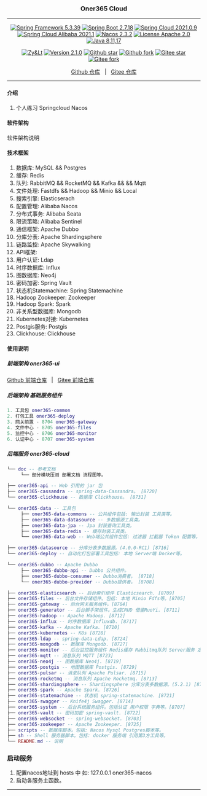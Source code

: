 
<h3 align="center">Oner365 Cloud</h3>

---

<p align="center">
	<a href="https://spring.io/projects/spring-framework" target="_blank"><img src="https://shields.io/badge/Spring%20Framework-5.3.39-blue" alt="Spring Framework 5.3.39"></a>
    <a href="https://spring.io/projects/spring-boot" target="_blank"><img src="https://shields.io/badge/Spring%20Boot-2.7.18-blue" alt="Spring Boot 2.7.18"></a>
    <a href="https://spring.io/projects/spring-cloud" target="_blank"><img src="https://shields.io/badge/Spring%20Cloud-2021.0.9-blue" alt="Spring Cloud 2021.0.9"></a>
    <a href="https://github.com/alibaba/spring-cloud-alibaba" target="_blank"><img src="https://shields.io/badge/Spring%20Cloud%20Alibaba-2021.1-blue" alt="Spring Cloud Alibaba 2021.1"></a>
    <a href="https://nacos.io/zh-cn/index.html" target="_blank"><img src="https://shields.io/badge/Nacos-2.3.2-brightgreen" alt="Nacos 2.3.2"></a>
	<a href="./LICENSE"><img src="https://shields.io/badge/License-Apache--2.0-green" alt="License Apache 2.0"></a>
    <a href="https://www.oracle.com/java/technologies/javase-downloads.html" target="_blank"><img src="https://img.shields.io/badge/JDK-8%2C11%2C17-green" alt="Java 8,11,17"></a>
</p>
<p align="center">
    <a href="#"><img src="https://shields.io/badge/Author-Zy&Lt-orange" alt="Zy&Lt"></a>
    <a href="#"><img src="https://shields.io/badge/Version-2.1.0-red" alt="Version 2.1.0"></a>
    <a href="https://github.com/xiaozhao32/oner365-cloud"><img src="https://img.shields.io/github/stars/xiaozhao32/oner365-cloud?style=flat&logo=github" alt="Github star"></a>
    <a href="https://github.com/xiaozhao32/oner365-cloud"><img src="https://img.shields.io/github/forks/xiaozhao32/oner365-cloud?style=flat&logo=github" alt="Github fork"></a>
    <a href="https://gitee.com/xiaozhao32/oner365-cloud"><img src="https://gitee.com/xiaozhao32/oner365-cloud/badge/star.svg?theme=dark" alt="Gitee star"></a>
    <a href="https://gitee.com/xiaozhao32/oner365-cloud"><img src="https://gitee.com/xiaozhao32/oner365-cloud/badge/fork.svg?theme=dark" alt="Gitee fork"></a>
</p>
<p align="center">
    <a href="https://github.com/xiaozhao32/oner365-cloud">Github 仓库</a> &nbsp; | &nbsp;
    <a href="https://gitee.com/xiaozhao32/oner365-cloud">Gitee 仓库</a>
</p>

---


#### 介绍
1. 个人练习 Springcloud Nacos

#### 软件架构
软件架构说明


#### 技术框架

1. 数据库: MySQL && Postgres
2. 缓存: Redis
3. 队列: RabbitMQ && RocketMQ && Kafka &&  && Mqtt
4. 文件处理: Fastdfs && Hadoop && Minio && Local
5. 搜索引擎: Elasticserach
6. 配置管理: Alibaba Nacos
7. 分布式事务: Alibaba Seata
8. 限流策略: Alibaba Sentinel
9. 通信框架: Apache Dubbo
10. 分库分表: Apache Shardingsphere 
11. 链路监控: Apache Skywalking
12. API框架: 
13. 用户认证: Ldap
14. 时序数据库: Influx
15. 图数据库: Neo4j
16. 密码加密: Spring Vault
17. 状态机Statemachine: Spring Statemachine
18. Hadoop Zookeeper: Zookeeper 
19. Hadoop Spark: Spark
20. 非关系型数据库: Mongodb
21. Kubernetes对接: Kubernetes
22. Postgis服务: Postgis
23. Clickhouse: Clickhouse

#### 使用说明

##### 前端架构 oner365-ui
<p>
	<a href="https://github.com/xiaozhao32/oner365-vue">Github 前端仓库</a> &nbsp; | &nbsp; <a href="https://gitee.com/xiaozhao32/oner365-vue">Gitee 前端仓库</a>
</p>

##### 后端架构 基础服务组件
```lua
1. 工具包 oner365-common
2. 打包工具 oner365-deploy
3. 网关前置 - 8704 oner365-gateway
4. 文件中心 - 8705 oner365-files
5. 监控中心 - 8706 oner365-monitor
6. 认证中心 - 8707 oner365-system
```

##### 后端服务 oner365-cloud
```lua
└── doc -- 参考文档
     └── 部分模块压测 部署文档 流程图等。

├── oner365-api -- Web 引用的 jar 包
├── oner365-cassandra -- spring-data-Cassandra。 [8720]
└── oner365-clickhouse -- 数据库 Clickhouse。 [8731]

└── oner365-data -- 工具包
     ├── oner365-data-commons -- 公共组件包括: 输出封装 工具类等。
     ├── oner365-data-datasource -- 多数据源工具类。
     ├── oner365-data-jpa -- Jpa 封装查询工具类。
     ├── oner365-data-redis -- 缓存封装工具类。
     └── oner365-data-web -- Web端公共组件包括: 过滤器 拦截器 Token 配置等。

├── oner365-datasource -- 分库分表多数据源。(4.0.0-RC1) [8716]
└── oner365-deploy -- 自动化打包部署工具包括: 本地 Server端 Docker等。

└── oner365-dubbo -- Apache Dubbo
     ├── oner365-dubbo-api -- Dubbo 公共组件。
     ├── oner365-dubbo-consumer -- Dubbo消费者。 [8718]
     └── oner365-dubbo-provider -- Dubbo提供者。 [8708]

├── oner365-elasticsearch -- 后台索引组件 Elasticsearch. [8709]
├── oner365-files -- 后台文件存储组件。包括: 本地 Minio Fdfs等。[8705]
├── oner365-gateway -- 后台网关服务组件。[8704]
├── oner365-generator -- 后台脚手架组件。生成CRUD 借鉴RuoYi. [8711]
├── oner365-hadoop -- Apache Hadoop. [8712]
├── oner365-influx -- 时序数据库 Influxdb. [8717]
├── oner365-kafka -- Apache Kafka. [8710]
├── oner365-kubernetes -- K8s [8728]
├── oner365-ldap -- spring-data-Ldap. [8724]
├── oner365-mongodb -- 数据库 Mongodb. [8727]
├── oner365-monitor -- 后台监控服务组件 Redis缓存 Rabbitmq队列 Server服务 定时任务等。[8706]
├── oner365-mqtt -- 消息队列 MQTT [8723]
├── oner365-neo4j -- 图数据库 Neo4j. [8719]
├── oner365-postgis -- 地图数据库 Postgis. [8729]
├── oner365-pulsar -- 消息队列 Apache Pulsar. [8715]
├── oner365-rocketmq -- 消息队列 Apache Rocketmq. [8713]
├── oner365-shardingsphere -- Shardingsphere 分库分表多数据源。(5.2.1) [8730]
├── oner365-spark -- Apache Spark. [8726]
├── oner365-statemachine -- 状态机 spring-statemachine. [8721]
├── oner365-swagger -- Knife4j Swagger. [8714]
├── oner365-system -- 后台系统服务组件。包括认证 用户权限 字典等。[8707]
├── oner365-vault -- 密码加密 spring-vault. [8722]
├── oner365-websocket -- spring-websocket. [8703]
├── oner365-zookeeper -- Apache Zookeeper. [8725]
├── scripts -- 数据库脚本。包括: Nacos Mysql Postgres脚本等。
├── sh -- Shell 服务器脚本。包括: docker 服务端 引用第3方工具等。
└── README.md -- 说明
```
### 启动服务
1. 配置nacos地址到 hosts 中 如: 127.0.0.1 oner365-nacos
2. 启动各服务主函数。
---

